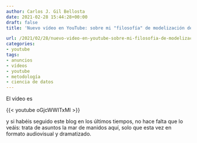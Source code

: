 ```yaml
---
author: Carlos J. Gil Bellosta
date: 2021-02-28 15:44:28+00:00
draft: false
title: 'Nuevo vídeo en YouTube: sobre mi "filosofía" de modelización de datos'

url: /2021/02/28/nuevo-video-en-youtube-sobre-mi-filosofia-de-modelizacion-de-datos/
categories:
- youtube
tags:
- anuncios
- vídeos
- youtube
- metodología
- ciencia de datos
---
```


El vídeo es

{{< youtube oGjcWWITxMI >}}

y si habéis seguido este blog en los últimos tiempos, no hace falta que lo veáis: trata de asuntos la mar de manidos aquí, solo que esta vez en formato audiovisual y dramatizado.



